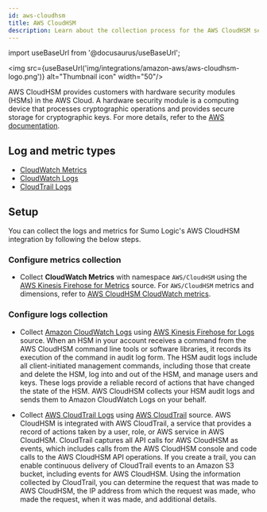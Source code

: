 ```yaml
---
id: aws-cloudhsm
title: AWS CloudHSM
description: Learn about the collection process for the AWS CloudHSM service.
---
```


import useBaseUrl from '@docusaurus/useBaseUrl';

<img src={useBaseUrl('img/integrations/amazon-aws/aws-cloudhsm-logo.png')} alt="Thumbnail icon" width="50"/>

AWS CloudHSM provides customers with hardware security modules (HSMs) in the AWS Cloud. A hardware security module is a computing device that processes cryptographic operations and provides secure storage for cryptographic keys. For more details, refer to the [AWS documentation](https://docs.aws.amazon.com/cloudhsm/latest/userguide/introduction.html).

## Log and metric types
* [CloudWatch Metrics](https://docs.aws.amazon.com/cloudhsm/latest/userguide/hsm-metrics-cw.html)
* [CloudWatch Logs](https://docs.aws.amazon.com/cloudhsm/latest/userguide/get-hsm-audit-logs-using-cloudwatch.html)
* [CloudTrail Logs](https://docs.aws.amazon.com/cloudhsm/latest/userguide/get-api-logs-using-cloudtrail.html)


## Setup
You can collect the logs and metrics for Sumo Logic's AWS CloudHSM integration by following the below steps.

### Configure metrics collection
* Collect **CloudWatch Metrics** with namespace `AWS/CloudHSM` using the [AWS Kinesis Firehose for Metrics](/docs/send-data/hosted-collectors/amazon-aws/aws-kinesis-firehose-metrics-source/) source. For `AWS/CloudHSM` metrics and dimensions, refer to [AWS CloudHSM CloudWatch metrics](https://docs.aws.amazon.com/cloudhsm/latest/userguide/hsm-metrics-cw.html).
### Configure logs collection
* Collect [Amazon CloudWatch Logs](https://docs.aws.amazon.com/cloudhsm/latest/userguide/get-hsm-audit-logs-using-cloudwatch.html) using [AWS Kinesis Firehose for Logs](/docs/send-data/hosted-collectors/amazon-aws/aws-kinesis-firehose-logs-source/) source. When an HSM in your account receives a command from the AWS CloudHSM command line tools or software libraries, it records its execution of the command in audit log form. The HSM audit logs include all client-initiated management commands, including those that create and delete the HSM, log into and out of the HSM, and manage users and keys. These logs provide a reliable record of actions that have changed the state of the HSM. AWS CloudHSM collects your HSM audit logs and sends them to Amazon CloudWatch Logs on your behalf.

* Collect [AWS CloudTrail Logs](https://docs.aws.amazon.com/cloudhsm/latest/userguide/get-api-logs-using-cloudtrail.html) using [AWS CloudTrail](/docs/send-data/hosted-collectors/amazon-aws/aws-cloudtrail-source/) source. AWS CloudHSM is integrated with AWS CloudTrail, a service that provides a record of actions taken by a user, role, or AWS service in AWS CloudHSM. CloudTrail captures all API calls for AWS CloudHSM as events, which includes calls from the AWS CloudHSM console and code calls to the AWS CloudHSM API operations. If you create a trail, you can enable continuous delivery of CloudTrail events to an Amazon S3 bucket, including events for AWS CloudHSM. Using the information collected by CloudTrail, you can determine the request that was made to AWS CloudHSM, the IP address from which the request was made, who made the request, when it was made, and additional details.